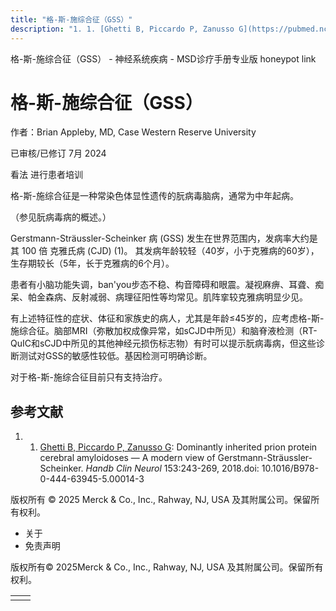 ```yaml
---
title: "格-斯-施综合征（GSS）"
description: "1. 1. [Ghetti B, Piccardo P, Zanusso G](https://pubmed.ncbi.nlm.nih.gov/29887140/): Dominantly inherited prion protein cerebral amyloidoses — A modern view of Gerstmann-Sträussler-Scheinker. _Handb Clin Neurol_ 153:243-269, 2018.doi: 10.1016/B978-0-444-63945-5.00014-3"
---
```


﻿格-斯-施综合征（GSS） - 神经系统疾病 - MSD诊疗手册专业版 honeypot link

# 格-斯-施综合征（GSS）

作者：Brian Appleby, MD, Case Western Reserve University

已审核/已修订 7月 2024

看法 进行患者培训

格-斯-施综合征是一种常染色体显性遗传的朊病毒脑病，通常为中年起病。

（参见朊病毒病的概述。）

Gerstmann-Sträussler-Scheinker 病 (GSS) 发生在世界范围内，发病率大约是其 100 倍 克雅氏病 (CJD) (1)。 其发病年龄较轻（40岁，小于克雅病的60岁），生存期较长（5年，长于克雅病的6个月）。

患者有小脑功能失调，ban'you步态不稳、构音障碍和眼震。凝视麻痹、耳聋、痴呆、帕金森病、反射减弱、病理征阳性等均常见。肌阵挛较克雅病明显少见。

有上述特征性的症状、体征和家族史的病人，尤其是年龄≤45岁的，应考虑格-斯-施综合征。脑部MRI（弥散加权成像异常，如sCJD中所见）和脑脊液检测（RT-QuIC和sCJD中所见的其他神经元损伤标志物）有时可以提示朊病毒病，但这些诊断测试对GSS的敏感性较低。基因检测可明确诊断。

对于格-斯-施综合征目前只有支持治疗。

## 参考文献

1. 1. [Ghetti B, Piccardo P, Zanusso G](https://pubmed.ncbi.nlm.nih.gov/29887140/): Dominantly inherited prion protein cerebral amyloidoses — A modern view of Gerstmann-Sträussler-Scheinker. _Handb Clin Neurol_ 153:243-269, 2018.doi: 10.1016/B978-0-444-63945-5.00014-3




版权所有 © 2025
Merck & Co., Inc., Rahway, NJ, USA 及其附属公司。保留所有权利。

- 关于
- 免责声明

版权所有© 2025Merck & Co., Inc., Rahway, NJ, USA 及其附属公司。保留所有权利。

|     |     |
| --- | --- |
|  |  |